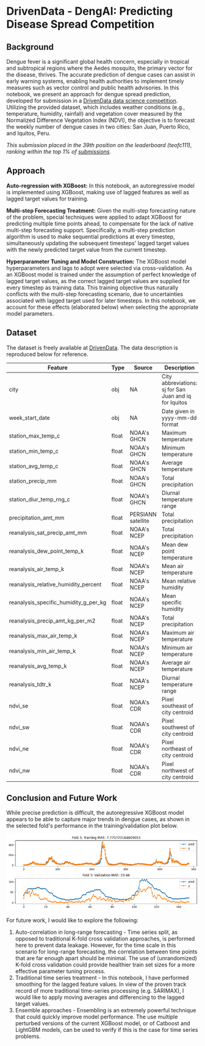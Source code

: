 # DrivenData - DengAI: Predicting Disease Spread Competition

## Background
Dengue fever is a significant global health concern, especially in tropical and subtropical regions where the Aedes mosquito, the primary vector for the disease, thrives. The accurate prediction of dengue cases can assist in early warning systems, enabling health authorities to implement timely measures such as vector control and public health advisories. In this notebook, we present an approach for dengue spread prediction, developed for submission in a [DrivenData data science competition](https://www.drivendata.org/competitions/44/dengai-predicting-disease-spread/page/80/). Utilizing the provided dataset, which includes weather conditions (e.g., temperature, humidity, rainfall) and vegetation cover measured by the Normalized Difference Vegetation Index (NDVI), the objective is to forecast the weekly number of dengue cases in two cities: San Juan, Puerto Rico, and Iquitos, Peru.

_This submission placed in the 39th position on the leaderboard (teofc111), ranking within the top 1% of [submissions](https://www.drivendata.org/competitions/44/dengai-predicting-disease-spread/leaderboard/)._

## Approach
__Auto-regression with XGBoost:__
In this notebook, an autoregressive model is implemented using XGBoost, making use of lagged features as well as lagged target values for training.

__Multi-step Forecasting Treatment:__
Given the multi-step forecasting nature of the problem, special techniques were applied to adapt XGBoost for predicting multiple time points ahead, to compensate for the lack of native multi-step forecasting support. Specifically, a multi-step prediction algorithm is used to make sequential predictions at every timestep, simultaneously updating the subsequent timesteps' lagged target values with the newly predicted target value from the current timestep.

__Hyperparameter Tuning and Model Construction:__
The XGBoost model hyperparameters and lags to adopt were selected via cross-validation. As an XGBoost model is trained under the assumption of perfect knowledge of lagged target values, as the correct lagged target values are supplied for every timestep as training data. This training objective thus naturally conflicts with the multi-step forecasting scenario, due to uncertainties associated with lagged target used for later timesteps. In this notebook, we account for these effects (elaborated below) when selecting the appropriate model parameters.

## Dataset
The dataset is freely available at [DrivenData](#https://www.drivendata.org/competitions/44/dengai-predicting-disease-spread/). The data description is reproduced below for reference.

| Feature                             | Type | Source | Description                                                                                     |
|-------------------------------------|------|--------|-------------------------------------------------------------------------------------------------|
| city                                |  obj    |    NA    | City abbreviations: sj for San Juan and iq for Iquitos                                          |
| week_start_date                     |  obj    |    NA    | Date given in yyyy-mm-dd format                                                                 |
| station_max_temp_c                  |  float    |  NOAA's GHCN      | Maximum temperature                                                                             |
| station_min_temp_c                  |  float    |  NOAA's GHCN      | Minimum temperature                                                                             |
| station_avg_temp_c                  |  float    |  NOAA's GHCN      | Average temperature                                                                             |
| station_precip_mm                   |  float    |  NOAA's GHCN      | Total precipitation                                                                             |
| station_diur_temp_rng_c             |  float    |  NOAA's GHCN      | Diurnal temperature range                                                                       |
| precipitation_amt_mm                |  float    |  PERSIANN satellite      | Total precipitation                                                                             |
| reanalysis_sat_precip_amt_mm        |  float    |  NOAA's NCEP      | Total precipitation                                                                             |
| reanalysis_dew_point_temp_k         |  float    |  NOAA's NCEP      | Mean dew point temperature                                                                      |
| reanalysis_air_temp_k               |  float    |  NOAA's NCEP      | Mean air temperature                                                                            |
| reanalysis_relative_humidity_percent|  float    |  NOAA's NCEP      | Mean relative humidity                                                                          |
| reanalysis_specific_humidity_g_per_kg |  float    |  NOAA's NCEP      | Mean specific humidity                                                                          |
| reanalysis_precip_amt_kg_per_m2     |  float    |  NOAA's NCEP      | Total precipitation                                                                             |
| reanalysis_max_air_temp_k           |  float    |  NOAA's NCEP      | Maximum air temperature                                                                         |
| reanalysis_min_air_temp_k           |  float    |  NOAA's NCEP      | Minimum air temperature                                                                         |
| reanalysis_avg_temp_k               |  float    |  NOAA's NCEP      | Average air temperature                                                                         |
| reanalysis_tdtr_k                   |  float    |  NOAA's NCEP      | Diurnal temperature range                                                                       |
| ndvi_se                             |  float    |  NOAA's CDR      | Pixel southeast of city centroid                                                                |
| ndvi_sw                             |  float    |  NOAA's CDR      | Pixel southwest of city centroid                                                                |
| ndvi_ne                             |  float    |  NOAA's CDR      | Pixel northeast of city centroid                                                                |
| ndvi_nw                             |  float    |  NOAA's CDR      | Pixel northwest of city centroid                                                                |

## Conclusion and Future Work
While precise prediction is difficult, the autoregressive XGBoost model appears to be able to capture major trends in dengue cases, as shown in the selected fold's performance in the training/validation plot below.

<img src=".\data\train_val_fold3.png" alt="Training and validation prediction vs ground truth comparison" width="800"/>

For future work, I would like to explore the following:
1. Auto-correlation in long-range forecasting - Time series split, as opposed to traditional K-fold cross validation approaches, is performed here to prevent data leakage. However, for the time scale in this scenario for long-range forecasting, the correlation between time points that are far enough apart should be minimal. The use of (unrandomized) K-fold cross validation could provide healthier train set sizes for a more effective parameter tuning process.
2. Traditional time series treatment - In this notebook, I have performed smoothing for the lagged feature values. In view of the proven track record of more traditional time-series processing (e.g. SARIMAX), I would like to apply moving averages and differencing to the lagged target values.
3. Ensemble approaches - Ensembling is an extremely powerful technique that could quickly improve model performance. The use multiple perturbed versions of the current XGBoost model, or of Catboost and LightGBM models, can be used to verify if this is the case for time series problems.
